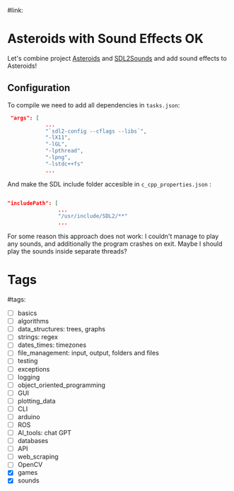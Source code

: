 #link: 

# Asteroids with Sound Effects OK

Let's combine project [Asteroids](https://github.com/mhered/cpp_100daysofcode/blob/main/code/Day090_24-06-23/Asteroids) and [SDL2Sounds](https://github.com/mhered/cpp_100daysofcode/blob/main/code/Day092_26-06-23/SDL2Sounds) and add sound effects to Asteroids!

## Configuration

To compile we need to add all dependencies in `tasks.json`:

```json
 "args": [
            ...
            "`sdl2-config --cflags --libs`",
            "-lX11",
            "-lGL",
            "-lpthread",
            "-lpng",
            "-lstdc++fs"
            ...
```

And make the SDL include folder accesible in `c_cpp_properties.json` : 
```json

"includePath": [
                ...                
                "/usr/include/SDL2/**"
                ...
```

For some reason this approach does not work: I couldn't manage to play any sounds, and  additionally the program crashes on exit.
Maybe I should play the sounds inside separate threads?

# Tags
#tags: 

- [ ] basics
- [ ] algorithms
- [ ] data_structures: trees, graphs
- [ ] strings: regex
- [ ] dates_times: timezones
- [ ] file_management: input, output, folders and files
- [ ] testing
- [ ] exceptions
- [ ] logging
- [ ] object_oriented_programming
- [ ] GUI
- [ ] plotting_data
- [ ] CLI
- [ ] arduino
- [ ] ROS
- [ ] AI_tools: chat GPT
- [ ] databases
- [ ] API
- [ ] web_scraping
- [ ] OpenCV
- [x] games
- [x] sounds 